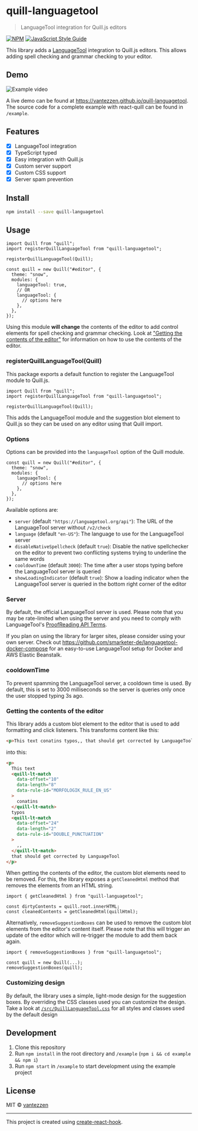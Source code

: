 # quill-languagetool

> LanguageTool integration for Quill.js editors

[![NPM](https://img.shields.io/npm/v/quill-languagetool.svg)](https://www.npmjs.com/package/quill-languagetool) [![JavaScript Style Guide](https://img.shields.io/badge/code_style-standard-brightgreen.svg)](https://standardjs.com)

This library adds a [LanguageTool](https://languagetool.org/) integration to Quill.js editors. This allows adding spell checking and grammar checking to your editor.

## Demo

![Example video](https://raw.githubusercontent.com/vantezzen/quill-languagetool/master/assets/quill-lt-example.gif)

A live demo can be found at <https://vantezzen.github.io/quill-languagetool>. The source code for a complete example with react-quill can be found in `/example`.

## Features

- [x] LanguageTool integration
- [x] TypeScript typed
- [x] Easy integration with Quill.js
- [x] Custom server support
- [x] Custom CSS support
- [x] Server spam prevention

## Install

```bash
npm install --save quill-languagetool
```

## Usage

```tsx
import Quill from "quill";
import registerQuillLanguageTool from "quill-languagetool";

registerQuillLanguageTool(Quill);

const quill = new Quill("#editor", {
  theme: "snow",
  modules: {
    languageTool: true,
    // OR
    languageTool: {
      // options here
    },
  },
});
```

Using this module **will change** the contents of the editor to add control elements for spell checking and grammar checking. Look at ["Getting the contents of the editor"](#getting-the-contents-of-the-editor) for information on how to use the contents of the editor.

### registerQuillLanguageTool(Quill)

This package exports a default function to register the LanguageTool module to Quill.js.

```tsx
import Quill from "quill";
import registerQuillLanguageTool from "quill-languagetool";

registerQuillLanguageTool(Quill);
```

This adds the LanguageTool module and the suggestion blot element to Quill.js so they can be used on any editor using that Quill import.

### Options

Options can be provided into the `languageTool` option of the Quill module.

```tsx
const quill = new Quill("#editor", {
  theme: "snow",
  modules: {
    languageTool: {
      // options here
    },
  },
});
```

Available options are:

- `server` (default `"https://languagetool.org/api"`): The URL of the LanguageTool server without `/v2/check`
- `language` (default `"en-US"`): The language to use for the LanguageTool server
- `disableNativeSpellcheck` (default `true`): Disable the native spellchecker on the editor to prevent two conflicting systems trying to underline the same words
- `cooldownTime` (default `3000`): The time after a user stops typing before the LanguageTool server is queried
- `showLoadingIndicator` (default `true`): Show a loading indicator when the LanguageTool server is queried in the bottom right corner of the editor

### Server

By default, the official LanguageTool server is used. Please note that you may be rate-limited when using the server and you need to comply with LanguageTool's [ProofReading API Terms](https://dev.languagetool.org/public-http-api).

If you plan on using the library for larger sites, please consider using your own server. Check out <https://github.com/smarketer-de/languagetool-docker-compose> for an easy-to-use LanguageTool setup for Docker and AWS Elastic Beanstalk.

### cooldownTime

To prevent spamming the LanguageTool server, a cooldown time is used. By default, this is set to 3000 milliseconds so the server is queries only once the user stopped typing 3s ago.

### Getting the contents of the editor

This library adds a custom blot element to the editor that is used to add formatting and click listeners.
This transforms content like this:

```html
<p>This text conatins typos,, that should get corrected by LanguageTool</p>
```

into this:

```html
<p>
  This text
  <quill-lt-match
    data-offset="10"
    data-length="8"
    data-rule-id="MORFOLOGIK_RULE_EN_US"
  >
    conatins
  </quill-lt-match>
  typos
  <quill-lt-match
    data-offset="24"
    data-length="2"
    data-rule-id="DOUBLE_PUNCTUATION"
  >
    ,,
  </quill-lt-match>
  that should get corrected by LanguageTool
</p>
```

When getting the contents of the editor, the custom blot elements need to be removed. For this, the library exposes a `getCleanedHtml` method that removes the elements from an HTML string.

```tsx
import { getCleanedHtml } from "quill-languagetool";

const dirtyContents = quill.root.innerHTML;
const cleanedContents = getCleanedHtml(quillHtml);
```

Alternatively, `removeSuggestionBoxes` can be used to remove the custom blot elements from the editor's content itself. Please note that this will trigger an update of the editor which will re-trigger the module to add them back again.

```tsx
import { removeSuggestionBoxes } from "quill-languagetool";

const quill = new Quill(...);
removeSuggestionBoxes(quill);
```

### Customizing design

By default, the library uses a simple, light-mode design for the suggestion boxes. By overriding the CSS classes used you can customize the design. Take a look at [`/src/QuillLanguageTool.css`](https://github.com/vantezzen/quill-languagetool/blob/master/src/QuillLanguageTool.css) for all styles and classes used by the default design

## Development

1. Clone this repository
2. Run `npm install` in the root directory and `/example` (`npm i && cd example && npm i`)
3. Run `npm start` in `/example` to start development using the example project

## License

MIT © [vantezzen](https://github.com/vantezzen)

---

This project is created using [create-react-hook](https://github.com/hermanya/create-react-hook).
